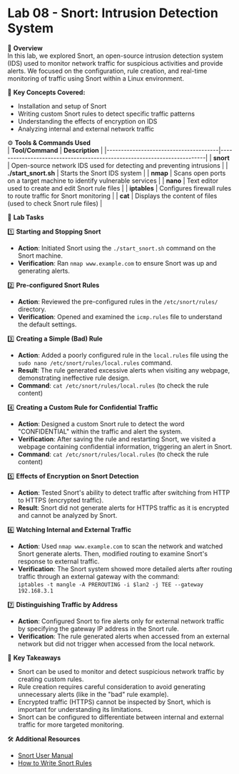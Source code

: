 # Lab 08 - Snort: Intrusion Detection System

📖 **Overview**  
In this lab, we explored Snort, an open-source intrusion detection system (IDS) used to monitor network traffic for suspicious activities and provide alerts. We focused on the configuration, rule creation, and real-time monitoring of traffic using Snort within a Linux environment.

🔐 **Key Concepts Covered:**
- Installation and setup of Snort
- Writing custom Snort rules to detect specific traffic patterns
- Understanding the effects of encryption on IDS
- Analyzing internal and external network traffic

⚙️ **Tools & Commands Used**  
| **Tool/Command**                       | **Description**                                                         |
|---------------------------------------|-------------------------------------------------------------------------|
| **snort**                              | Open-source network IDS used for detecting and preventing intrusions    |
| **./start_snort.sh**                   | Starts the Snort IDS system                                             |
| **nmap**                               | Scans open ports on a target machine to identify vulnerable services    |
| **nano**                               | Text editor used to create and edit Snort rule files                    |
| **iptables**                           | Configures firewall rules to route traffic for Snort monitoring         |
| **cat**                                | Displays the content of files (used to check Snort rule files)         |

📂 **Lab Tasks**

1️⃣ **Starting and Stopping Snort**  
   - **Action**: Initiated Snort using the `./start_snort.sh` command on the Snort machine.  
   - **Verification**: Ran `nmap www.example.com` to ensure Snort was up and generating alerts.

2️⃣ **Pre-configured Snort Rules**  
   - **Action**: Reviewed the pre-configured rules in the `/etc/snort/rules/` directory.  
   - **Verification**: Opened and examined the `icmp.rules` file to understand the default settings.

3️⃣ **Creating a Simple (Bad) Rule**  
   - **Action**: Added a poorly configured rule in the `local.rules` file using the `sudo nano /etc/snort/rules/local.rules` command.  
   - **Result**: The rule generated excessive alerts when visiting any webpage, demonstrating ineffective rule design.  
   - **Command**: `cat /etc/snort/rules/local.rules` (to check the rule content)

4️⃣ **Creating a Custom Rule for Confidential Traffic**  
   - **Action**: Designed a custom Snort rule to detect the word "CONFIDENTIAL" within the traffic and alert the system.  
   - **Verification**: After saving the rule and restarting Snort, we visited a webpage containing confidential information, triggering an alert in Snort.  
   - **Command**: `cat /etc/snort/rules/local.rules` (to check the rule content)

5️⃣ **Effects of Encryption on Snort Detection**  
   - **Action**: Tested Snort's ability to detect traffic after switching from HTTP to HTTPS (encrypted traffic).  
   - **Result**: Snort did not generate alerts for HTTPS traffic as it is encrypted and cannot be analyzed by Snort.

6️⃣ **Watching Internal and External Traffic**  
   - **Action**: Used `nmap www.example.com` to scan the network and watched Snort generate alerts. Then, modified routing to examine Snort's response to external traffic.  
   - **Verification**: The Snort system showed more detailed alerts after routing traffic through an external gateway with the command:  
     `iptables -t mangle -A PREROUTING -i $lan2 -j TEE --gateway 192.168.3.1`

7️⃣ **Distinguishing Traffic by Address**  
   - **Action**: Configured Snort to fire alerts only for external network traffic by specifying the gateway IP address in the Snort rule.  
   - **Verification**: The rule generated alerts when accessed from an external network but did not trigger when accessed from the local network.

🎯 **Key Takeaways**
- Snort can be used to monitor and detect suspicious network traffic by creating custom rules.
- Rule creation requires careful consideration to avoid generating unnecessary alerts (like in the "bad" rule example).
- Encrypted traffic (HTTPS) cannot be inspected by Snort, which is important for understanding its limitations.
- Snort can be configured to differentiate between internal and external traffic for more targeted monitoring.

🛠 **Additional Resources**
- [Snort User Manual](https://www.snort.org/documents)
- [How to Write Snort Rules](https://www.snort.org/faq/how-do-i-write-snort-rules)
